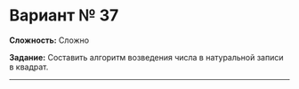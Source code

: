 # Вариант № 37
**Сложность:** Сложно

**Задание:**  Составить алгоритм возведения числа в натуральной записи в квадрат.

---